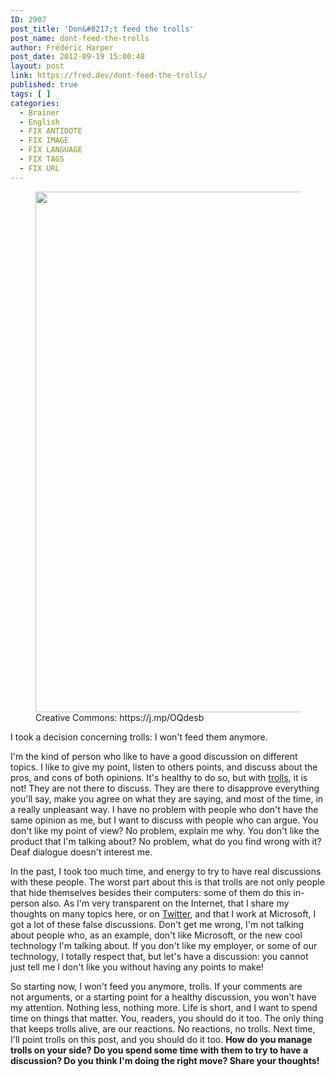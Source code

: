 ```yaml
---
ID: 2907
post_title: 'Don&#8217;t feed the trolls'
post_name: dont-feed-the-trolls
author: Frédéric Harper
post_date: 2012-09-19 15:00:48
layout: post
link: https://fred.dev/dont-feed-the-trolls/
published: true
tags: [ ]
categories:
  - Brainer
  - English
  - FIX ANTIDOTE
  - FIX IMAGE
  - FIX LANGUAGE
  - FIX TAGS
  - FIX URL
---
```

<figure><img title="trollface" src="http://fred.dev/wp-content/uploads/2012/09/trollface.jpg" alt="" width="1024" height="833" /><figcaption> Creative Commons: https://j.mp/OQdesb</figcaption></figure><p style="text-align:left">
  I took a decision concerning trolls: I won't feed them anymore.
</p>

I'm the kind of person who like to have a good discussion on different topics. I like to give my point, listen to others points, and discuss about the pros, and cons of both opinions. It's healthy to do so, but with <a href="https://en.wikipedia.org/wiki/Troll_(Internet)" target="_blank" rel="noopener noreferrer">trolls</a>, it is not! They are not there to discuss. They are there to disapprove everything you'll say, make you agree on what they are saying, and most of the time, in a really unpleasant way. I have no problem with people who don't have the same opinion as me, but I want to discuss with people who can argue. You don't like my point of view? No problem, explain me why. You don't like the product that I'm talking about? No problem, what do you find wrong with it? Deaf dialogue doesn't interest me.

In the past, I took too much time, and energy to try to have real discussions with these people. The worst part about this is that trolls are not only people that hide themselves besides their computers: some of them do this in-person also. As I'm very transparent on the Internet, that I share my thoughts on many topics here, or on <a href="https://twitter.com/fharper" target="_blank" rel="noopener noreferrer">Twitter</a>, and that I work at Microsoft, I got a lot of these false discussions. Don't get me wrong, I'm not talking about people who, as an example, don't like Microsoft, or the new cool technology I'm talking about. If you don't like my employer, or some of our technology, I totally respect that, but let's have a discussion: you cannot just tell me I don't like you without having any points to make!

So starting now, I won't feed you anymore, trolls. If your comments are not arguments, or a starting point for a healthy discussion, you won't have my attention. Nothing less, nothing more. Life is short, and I want to spend time on things that matter. You, readers, you should do it too. The only thing that keeps trolls alive, are our reactions. No reactions, no trolls. Next time, I'll point trolls on this post, and you should do it too. **How do you manage trolls on your side? Do you spend some time with them to try to have a discussion? Do you think I'm doing the right move? Share your thoughts!**